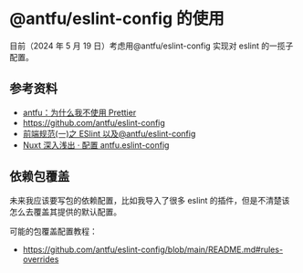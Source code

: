 # @antfu/eslint-config 的使用

目前（2024 年 5 月 19 日）考虑用@antfu/eslint-config 实现对 eslint 的一揽子配置。

## 参考资料

- [antfu：为什么我不使用 Prettier](https://antfu.me/posts/why-not-prettier-zh)
- https://github.com/antfu/eslint-config
- [前端规范(一)之 ESlint 以及@antfu/eslint-config](https://blog.csdn.net/weixin_42424283/article/details/128806611)
- [Nuxt 深入浅出 · 配置 antfu.eslint-config](https://juejin.cn/post/7338074027281104936)

## 依赖包覆盖

未来我应该要写包的依赖配置，比如我导入了很多 eslint 的插件，但是不清楚该怎么去覆盖其提供的默认配置。

可能的包覆盖配置教程：

- https://github.com/antfu/eslint-config/blob/main/README.md#rules-overrides
